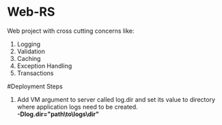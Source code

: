 # Web-RS
Web project with cross cutting concerns like:<br>
1) Logging<br>
2) Validation<br>
3) Caching<br>
4) Exception Handling<br>
5) Transactions<br>

#Deployment Steps
1) Add VM argument to server called log.dir and set its value to directory where application logs need to be created.<br>
<b>-Dlog.dir="path\to\logs\dir"<b>
  
